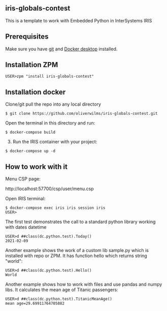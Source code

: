## iris-globals-contest
This is a template to work with Embedded Python in InterSystems IRIS

## Prerequisites
Make sure you have [git](https://git-scm.com/book/en/v2/Getting-Started-Installing-Git) and [Docker desktop](https://www.docker.com/products/docker-desktop) installed.


## Installation ZPM

```
USER>zpm "install iris-globals-contest"
```

## Installation docker

Clone/git pull the repo into any local directory

```
$ git clone https://github.com/oliverwilms/iris-globals-contest.git
```

Open the terminal in this directory and run:

```
$ docker-compose build
```

3. Run the IRIS container with your project:

```
$ docker-compose up -d
```

## How to work with it

Menu CSP page:

http://localhost:57700/csp/user/menu.csp

Open IRIS terminal:

```
$ docker-compose exec iris iris session iris
USER>
```

The first test demonstrates the call to a standard python library working with dates datetime
```
USER>d ##class(dc.python.test).Today()
2021-02-09
```

Another example shows the work of a custom lib sample.py which is installed with repo or ZPM. It has function hello which returns string "world":
```
USER>d ##class(dc.python.test).Hello()
World
```

Another example shows how to work with files and use pandas and numpy libs. 
It calculates the mean age of Titanic passengers:

```
USER>d ##class(dc.python.test).TitanicMeanAge()
mean age=29.69911764705882

```

